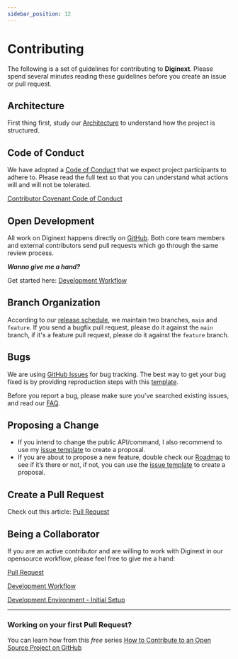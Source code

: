 ```yaml
---
sidebar_position: 12
---
```


# Contributing

The following is a set of guidelines for contributing to **Diginext**. Please spend several minutes reading these guidelines before you create an issue or pull request.

## Architecture

First thing first, study our [Architecture](https://www.notion.so/Architecture-21a0aa2538354d879ab5b29594abe433?pvs=21) to understand how the project is structured.

## Code of Conduct

We have adopted a [Code of Conduct](notion://www.notion.so/CODE_OF_CONDUCT.md) that we expect project participants to adhere to. Please read the full text so that you can understand what actions will and will not be tolerated.

[Contributor Covenant Code of Conduct](https://www.notion.so/Contributor-Covenant-Code-of-Conduct-5ea910a5be514bafbe322a1a3400642a?pvs=21)

## Open Development

All work on Diginext happens directly on [GitHub](https://github.com/digitopvn/diginext). Both core team members and external contributors send pull requests which go through the same review process.

***Wanna give me a hand?*** 

Get started here: [Development Workflow](https://www.notion.so/Development-Workflow-ba1acb0ddc7543fab3d8ec9a28479d7d?pvs=21) 

## Branch Organization

According to our [release schedule](notion://www.notion.so/changelog#release-schedule), we maintain two branches, `main` and `feature`. If you send a bugfix pull request, please do it against the `main` branch, if it's a feature pull request, please do it against the `feature` branch.

## Bugs

We are using [GitHub Issues](https://github.com/digitopvn/diginext/issues) for bug tracking. The best way to get your bug fixed is by providing reproduction steps with this [template](https://github.com/digitopvn/diginext/issues/new?assignees=&labels=&template=bug_report.md&title=%5BBUG%5D).

Before you report a bug, please make sure you've searched existing issues, and read our [FAQ](https://www.notion.so/FAQ-10d5eed0f5bf44749c0997a29aebe6b6?pvs=21).

## Proposing a Change

- If you intend to change the public API/command, I also recommend to use my [issue template](https://github.com/digitopvn/diginext/issues/new?assignees=&labels=&template=propose_change.md&title=) to create a proposal.
- If you are about to propose a new feature, double check our [Roadmap](https://www.notion.so/Roadmap-6a8266c2929c48ad8d4c11c954e9d852?pvs=21) to see if it’s there or not, if not, you can use the [issue template](https://github.com/digitopvn/diginext/issues/new?assignees=&labels=&template=propose_change.md&title=) to create a proposal.

## Create a Pull Request

Check out this article: [Pull Request](https://www.notion.so/Pull-Request-f4a5bbbc6f4c46099ca73c98c9dc3bb9?pvs=21) 

## Being a Collaborator

If you are an active contributor and are willing to work with Diginext in our opensource workflow, please feel free to give me a hand:

[Pull Request](https://www.notion.so/Pull-Request-f4a5bbbc6f4c46099ca73c98c9dc3bb9?pvs=21)

[Development Workflow](https://www.notion.so/Development-Workflow-ba1acb0ddc7543fab3d8ec9a28479d7d?pvs=21)

[Development Environment - Initial Setup](https://www.notion.so/Development-Environment-Initial-Setup-a0fd98b3c0194c31820e436c3c057fe0?pvs=21)

---

### **Working on your first Pull Request?**

You can learn how from this *free* series [How to Contribute to an Open Source Project on GitHub](https://kcd.im/pull-request)